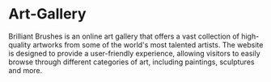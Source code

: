 # Art-Gallery
Brilliant Brushes is an online art gallery that offers a vast collection of high-quality artworks from some of the world's most talented artists. The website is designed to provide a user-friendly experience, allowing visitors to easily browse through different categories of art, including paintings, sculptures and more.
